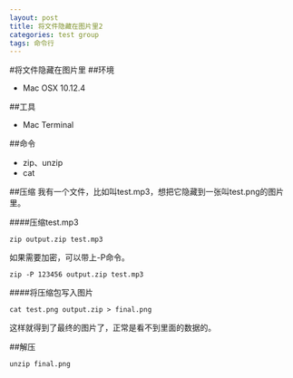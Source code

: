 ```yaml
---
layout: post
title: 将文件隐藏在图片里2
categories: test group
tags: 命令行
---
```

#将文件隐藏在图片里
##环境
* Mac OSX 10.12.4

##工具
* Mac Terminal

##命令
* zip、unzip
* cat

##压缩
我有一个文件，比如叫test.mp3，想把它隐藏到一张叫test.png的图片里。

####压缩test.mp3

```
zip output.zip test.mp3
```

如果需要加密，可以带上-P命令。

```
zip -P 123456 output.zip test.mp3
```

####将压缩包写入图片
```
cat test.png output.zip > final.png
```
这样就得到了最终的图片了，正常是看不到里面的数据的。

##解压
```
unzip final.png 
```